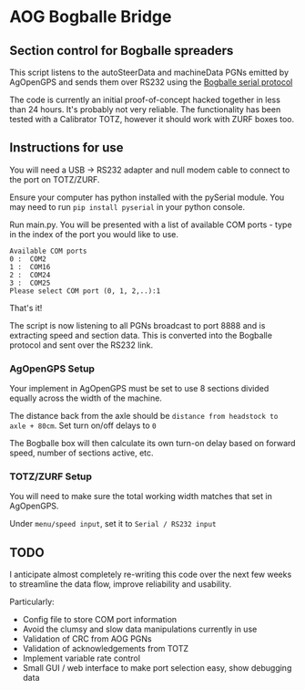 # AOG Bogballe Bridge
## Section control for Bogballe spreaders

This script listens to the autoSteerData and machineData PGNs emitted by AgOpenGPS and sends them over RS232 using the [Bogballe serial protocol](https://dam.bogballe.com/dmm3bwsv3/AssetStream.aspx?mediaformatid=10061&destinationid=10016&assetid=3488)

The code is currently an initial proof-of-concept hacked together in less than 24 hours. It's probably not very reliable. The functionality has been tested with a Calibrator TOTZ, however it should work with ZURF boxes too.

## Instructions for use

You will need a USB -> RS232 adapter and null modem cable to connect to the port on TOTZ/ZURF.

Ensure your computer has python installed with the pySerial module. You may need to run `pip install pyserial` in your python console.

Run main.py. You will be presented with a list of available COM ports - type in the index of the port you would like to use.

```
Available COM ports
0 :  COM2
1 :  COM16
2 :  COM24
3 :  COM25
Please select COM port (0, 1, 2,..):1
```
That's it!

The script is now listening to all PGNs broadcast to port 8888 and is extracting speed and section data. This is converted into the Bogballe protocol and sent over the RS232 link.

### AgOpenGPS Setup

Your implement in AgOpenGPS must be set to use 8 sections divided equally across the width of the machine.

The distance back from the axle should be `distance from headstock to axle + 80cm`. Set turn on/off delays to `0`

The Bogballe box will then calculate its own turn-on delay based on forward speed, number of sections active, etc.

### TOTZ/ZURF Setup

You will need to make sure the total working width matches that set in AgOpenGPS.

Under `menu/speed input`, set it to  `Serial / RS232 input`




## TODO
I anticipate almost completely re-writing this code over the next few weeks to streamline the data flow, improve reliability and usability.

Particularly:

- Config file to store COM port information
- Avoid the clumsy and slow data manipulations currently in use
- Validation of CRC from AOG PGNs
- Validation of acknowledgements from TOTZ
- Implement variable rate control
- Small GUI / web interface to make port selection easy, show debugging data
